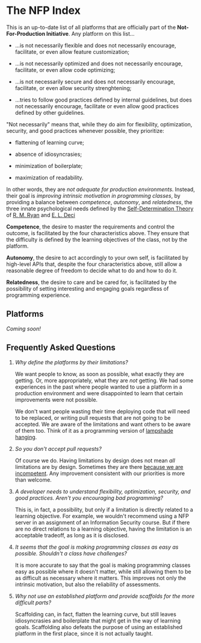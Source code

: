 The NFP Index
=============

This is an up-to-date list of all platforms that are officially part of the
**Not-For-Production Initiative**. Any platform on this list...

* ...is not necessarily flexible and does not necessarily encourage, facilitate,
  or even allow feature customization;

* ...is not necessarily optimized and does not necessarily encourage,
  facilitate, or even allow code optimizing;

* ...is not necessarily secure and does not necessarily encourage, facilitate,
  or even allow security strenghtening;

* ...tries to follow good practices defined by internal guidelines, but does not
  necessarily encourage, facilitate or even allow good practices defined by
  other guidelines.

"Not necessarily" means that, while they do aim for flexibility, optimization,
security, and good practices whenever possible, they prioritize:

* flattening of learning curve;

* absence of idiosyncrasies;

* minimization of boilerplate;

* maximization of readability.

In other words, they are *not adequate for production environments*. Instead,
their goal is *improving intrinsic motivation in programming classes*, by
providing a balance between *competence*, *autonomy*, and *relatedness*, the
three innate psychological needs defined by the [Self-Determination
Theory](https://selfdeterminationtheory.org/SDT/documents/2000_RyanDeci_SDT.pdf)
of [R. M. Ryan](http://www.sas.rochester.edu/psy/people/faculty/ryan_richard/)
and [E. L.
Deci](http://www.sas.rochester.edu/psy/people/faculty/deci_edward/index.html)

**Competence**, the desire to master the requirements and control the outcome,
is facilitated by the four characteristics above. They ensure that the
difficulty is defined by the learning objectives of the class, not by the
platform.

**Autonomy**, the desire to act accordingly to your own self, is facilitated by
high-level APIs that, despite the four characteristics above, still allow a
reasonable degree of freedom to decide what to do and how to do it.

**Relatedness**, the desire to care and be cared for, is facilitated by the
possibility of setting interesting and engaging goals regardless of programming
experience.


Platforms
---------

*Coming soon!*


Frequently Asked Questions
--------------------------

1. *Why define the platforms by their limitations?*

   We want people to know, as soon as possible, what exactly they are getting.
   Or, more appropriately, what they are *not* getting. We had some experiences
   in the past where people wanted to use a platform in a production environment
   and were disappointed to learn that certain improvements were not possible.

   We don't want people wasting their time deploying code that will need to be
   replaced, or writing pull requests that are not going to be accepted. We are
   aware of the limitations and want others to be aware of them too. Think of it
   as a programming version of [lampshade
   hanging](https://tvtropes.org/pmwiki/pmwiki.php/Main/LampshadeHanging).

2. *So you don't accept pull requests?*

   Of course we do. Having limitations by design does not mean *all* limitations
   are by design. Sometimes they are there [because we are
   incompetent](https://tvtropes.org/pmwiki/pmwiki.php/Main/SelfDeprecation).
   Any improvement consistent with our priorities is more than welcome.

3. *A developer needs to understand flexibility, optimization, security, and
   good practices. Aren't you encouraging bad programming?*

   This is, in fact, a possibility, but only if a limitation is directly related
   to a learning objective. For example, we wouldn't recommend using a NFP
   server in an assignment of an Information Security course. But if there are
   no direct relations to a learning objective, having the limitation is an
   acceptable tradeoff, as long as it is disclosed.

4. *It seems that the goal is making programming classes as easy as possible.
   Shouldn't a class have challenges?*

   It is more accurate to say that the goal is making programming classes easy
   as possible where it doesn't matter, while still allowing them to be as
   difficult as necessary where it matters. This improves not only the intrinsic
   motivation, but also the reliability of assessments.

5. *Why not use an established platform and provide scaffolds for the more
   difficult parts?*

   Scaffolding can, in fact, flatten the learning curve, but still leaves
   idiosyncrasies and boilerplate that might get in the way of learning goals.
   Scaffolding also defeats the purpose of using an established platform in the
   first place, since it is not actually taught.
